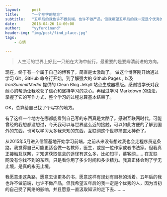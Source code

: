 ```yaml
---
layout:     post
title:      "一个写字的地方"
subtitle:   "五年后的我也许不做前端，也许不做产品，但我希望五年后的我一定是个优秀的人。 "
date:       2016-04-26 14:00:00 
author:     "yyferdinand"
header-img: "img/post/find_place.jpg"
tags:
    - 心情

---
```

<div id="wmd-preview" class="wmd-preview"><div class="md-section-divider"></div><blockquote data-anchor-id="5f45" class="white-blockquote">
  <p>人生活的世界上好比一只船在大海中航行，最重要的是要辨清前进的方向。</p>
</blockquote>
<p>现在，终于有一个属于自己的博客了，简直是太激动了。
做这个博客刚开始通过学习 Git , GitHub 命令行开始，到了解强大的 Github Pages , 以及 <em>IronSummitMedia</em> 提供的 Clean Blog Jekyll 站点生成器模版。感谢钱学长对我耐心的帮助让我收获了信心和坚持学习的决心。再经过学习 Markdown 的语法，掌握了它的写作方式，整个学习的过程总算基本结束了。</p>
<p>OK，总算给自己找了个写字的地方。</p>
<p>有了这样一个地方在哪都能看到自己写的东西真是太酷了。感谢互联网时代，可能曾经的我想都没想过，今天我可以与世界这么近的接触，可以如此方便的了解到国外的东西，也可以学习太多我未知的东西，互联网这个世界简直太神奇了。</p>
<p>从2015年5月进入信管基地开始学习前端，之前从来没有想过我也会走程序员这条路，我觉得自己可能更适合做一名教师，医生，或是一位作家或者书法家。但我真正接触互联网，才知道获取信息的途径有这么多，比如知乎，慕客网......  在互联网没有你找不到的东西，只是看你用了多少时间和多少精力。我真正体会到了学无止境，是真的永无止境。</p>
<p>我愿意走这条路，愿意去读更多的书，愿意这样有规划有目标的活着。五年后的我也许不做前端，也许不做产品，但我希望五年后的我一定是个优秀的人，因为当初的自己受了网络的影响，并且愿意一直汲取知识的走下去.........</p>
</div>











